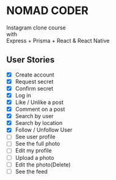 # NOMAD CODER

Instagram clone course
<br>
with
<br>
Express + Prisma + React & React Native

## User Stories

- [x] Create account
- [x] Request secret
- [x] Confirm secret
- [x] Log in
- [x] Like / Unlike a post
- [x] Comment on a post
- [x] Search by user
- [x] Search by location
- [x] Follow / Unfollow User
- [ ] See user profile
- [ ] See the full photo
- [ ] Edit my profile
- [ ] Upload a photo
- [ ] Edit the photo(Delete)
- [ ] See the feed
